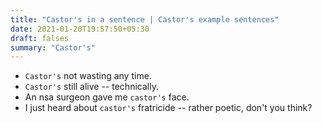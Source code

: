 ```yaml
---
title: "Castor's in a sentence | Castor's example sentences"
date: 2021-01-20T19:57:50+05:30
draft: falses
summary: "Castor's"
---
```

- `Castor's` not wasting any time.
- `Castor's` still alive -- technically.
- An nsa surgeon gave me `castor's` face.
- I just heard about `castor's` fratricide -- rather poetic, don't you think?
                 
